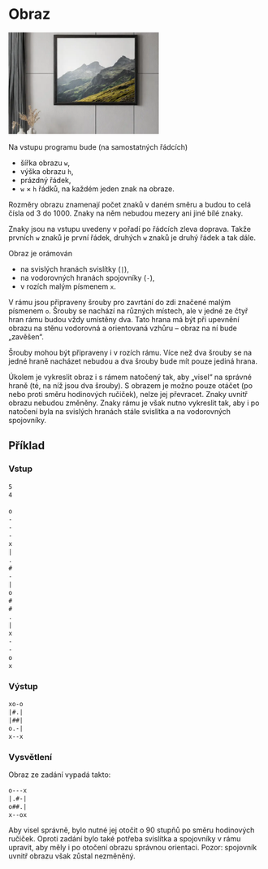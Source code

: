 # Obraz

<img src="cover.webp" height="200" alt="ilustrace"/>

Na vstupu programu bude (na samostatných řádcích)

- šířka obrazu `w`,
- výška obrazu `h`,
- prázdný řádek,
- `w` × `h` řádků, na každém jeden znak na obraze.

Rozměry obrazu znamenají počet znaků v daném směru a budou to celá čísla od 3 do 1000. Znaky na něm nebudou mezery ani
jiné bílé znaky.

Znaky jsou na vstupu uvedeny v pořadí po řádcích zleva doprava. Takže prvních `w` znaků je první řádek, druhých `w`
znaků je druhý řádek a tak dále.

Obraz je orámován

- na svislých hranách svislítky (`|`),
- na vodorovných hranách spojovníky (`-`),
- v rozích malým písmenem `x`.

V rámu jsou připraveny šrouby pro zavrtání do zdi značené malým písmenem `o`. Šrouby se nachází na různých místech, ale
v jedné ze čtyř hran rámu budou vždy umístěny dva. Tato hrana má být při upevnění obrazu na stěnu vodorovná a
orientovaná vzhůru – obraz na ní bude „zavěšen“.

Šrouby mohou být připraveny i v rozích rámu. Více než dva šrouby se na jedné hraně nacházet nebudou a dva šrouby bude
mít pouze jediná hrana.

Úkolem je vykreslit obraz i s rámem natočený tak, aby „visel“ na správné hraně (té, na níž jsou dva šrouby). S obrazem
je možno pouze otáčet (po nebo proti směru hodinových ručiček), nelze jej převracet. Znaky uvnitř obrazu nebudou
změněny. Znaky rámu je však nutno vykreslit tak, aby i po natočení byla na svislých hranách stále svislítka a na
vodorovných spojovníky.

<div style="page-break-after: always;"></div>

## Příklad

### Vstup

```
5
4

o
-
-
-
x
|
.
#
-
|
o
#
#
.
|
x
-
-
o
x
```

### Výstup

```
xo-o
|#.|
|##|
o.-|
x--x
```

### Vysvětlení

Obraz ze zadání vypadá takto:

```
o---x
|.#-|
o##.|
x--ox
```

Aby visel správně, bylo nutné jej otočit o 90 stupňů po směru hodinových ručiček. Oproti zadání bylo také potřeba
svislítka a spojovníky v rámu upravit, aby měly i po otočení obrazu správnou orientaci. Pozor: spojovník uvnitř obrazu
však zůstal nezměněný.